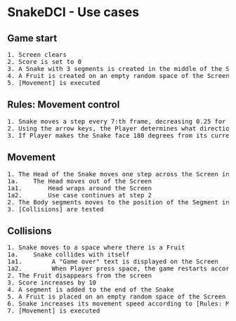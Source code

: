 # SnakeDCI - Use cases

## Game start
<pre>
1. Screen clears 
2. Score is set to 0
3. A Snake with 3 segments is created in the middle of the Screen, facing left
4. A Fruit is created on an empty random space of the Screen
5. [Movement] is executed
</pre>

## Rules: Movement control
<pre>
1. Snake moves a step every 7:th frame, decreasing 0.25 for every fruit eaten until it reaches 2
2. Using the arrow keys, the Player determines what direction the Snake faces
3. If Player makes the Snake face 180 degrees from its current facing, facing doesn't change
</pre>

## Movement
<pre>
1. The Head of the Snake moves one step across the Screen in the direction Snake is facing
1a.    The Head moves out of the Screen
1a1.       Head wraps around the Screen
1a2.       Use case continues at step 2
2. The Body segments moves to the position of the Segment in front of it
3. [Collisions] are tested
</pre>

## Collisions
<pre>
1. Snake moves to a space where there is a Fruit
1a.    Snake collides with itself
1a1.        A "Game over" text is displayed on the Screen
1a2.        When Player press space, the game restarts according to [Game start]
2. The Fruit disappears from the screen
3. Score increases by 10
4. A segment is added to the end of the Snake
5. A Fruit is placed on an empty random space of the Screen
6. Snake increases its movement speed according to [Rules: Movement control]
7. [Movement] is executed
</pre>
